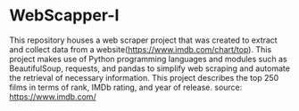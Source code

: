 # WebScapper-I
This repository houses a web scraper project that was created to extract and collect data from a website(https://www.imdb.com/chart/top). This project makes use of Python programming languages and modules such as BeautifulSoup, requests, and pandas to simplify web scraping and automate the retrieval of necessary information.
This project describes the top 250 films in terms of rank, IMDb rating, and year of release.
source: https://www.imdb.com/
